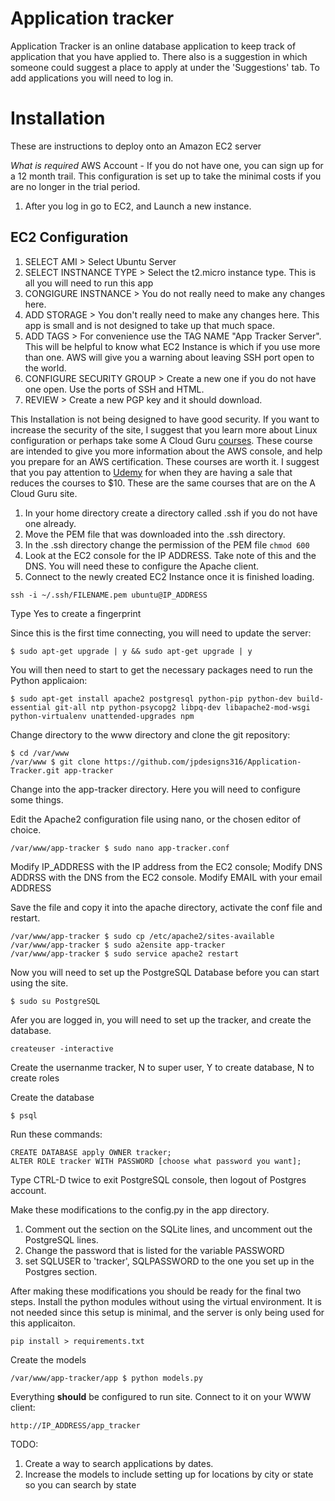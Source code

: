 # Application tracker
Application Tracker is an online database application to keep track of application that
you have applied to. There also is a suggestion in which someone could suggest a place
to apply at under the 'Suggestions' tab. To add applications you will need to log in.

# Installation

These are instructions to deploy onto an Amazon EC2 server

*What is required*
AWS Account - If you do not have one, you can sign up for a 12 month trail. This
configuration is set up to take the minimal costs if you are no longer in the trial
period.

1. After you log in go to EC2, and Launch a new instance.

## EC2 Configuration
1. SELECT AMI > Select Ubuntu Server
2. SELECT INSTNANCE TYPE > Select the t2.micro instance type. This is all you will need to run this app
3. CONGIGURE INSTNANCE > You do not really need to make any changes here.  
4. ADD STORAGE > You don't really need to make any changes here. This app is small and is not designed to take up that much space.
5. ADD TAGS > For convenience use the TAG NAME "App Tracker Server". This will be helpful to know what EC2 Instance is which if you use more than one. AWS will give you a warning about leaving SSH port open to the world.
6. CONFIGURE SECURITY GROUP > Create a new one if you do not have one open. Use the ports of SSH and HTML.
7. REVIEW > Create a new PGP key and it should download.

This Installation is not being designed to have good security. If you want to increase the security of
the site, I suggest that you learn more about Linux configuration or perhaps take some A Cloud Guru [courses](http://acloud.guru). These course are intended to give you more information about the AWS console, and help you prepare for an AWS certification. These courses are worth it. I suggest that you pay attention to [Udemy](http://www.udemy.com/) for when they are having a sale that reduces the courses to $10. These are the same courses that are on the A Cloud Guru site.

1. In your home directory create a directory called .ssh if you do not have one already.
2. Move the PEM file that was downloaded into the .ssh directory.
3. In the .ssh directory change the permission of the PEM file `chmod 600 `
4. Look at the EC2 console for the IP ADDRESS. Take note of this and the DNS. You will need these to configure the Apache client.
5. Connect to the newly created EC2 Instance once it is finished loading.
```
ssh -i ~/.ssh/FILENAME.pem ubuntu@IP_ADDRESS
```
Type Yes to create a fingerprint

Since this is the first time connecting, you will need to update the server:
```
$ sudo apt-get upgrade | y && sudo apt-get upgrade | y
```
You will then need to start to get the necessary packages need to run the Python applicaion:

```
$ sudo apt-get install apache2 postgresql python-pip python-dev build-essential git-all ntp python-psycopg2 libpq-dev libapache2-mod-wsgi python-virtualenv unattended-upgrades npm
```

Change directory to the www directory and clone the git repository:

```
$ cd /var/www
/var/www $ git clone https://github.com/jpdesigns316/Application-Tracker.git app-tracker
```

 Change into the app-tracker directory. Here you will need to configure some things.


Edit the Apache2 configuration file using nano, or the chosen editor of choice.
 ```
 /var/www/app-tracker $ sudo nano app-tracker.conf
 ```

Modify IP_ADDRESS with the IP address from the EC2 console;
Modify DNS ADDRSS with the DNS from the EC2 console.
Modify EMAIL with your email ADDRESS

Save the file and copy it into the apache directory, activate the conf file and restart.
```
/var/www/app-tracker $ sudo cp /etc/apache2/sites-available
/var/www/app-tracker $ sudo a2ensite app-tracker
/var/www/app-tracker $ sudo service apache2 restart
```

Now you will need to set up the PostgreSQL Database before you can start using the site.
```
$ sudo su PostgreSQL
```
Afer you are logged in, you will need to set up the tracker, and create the database.
```
createuser -interactive
```
Create the usernanme tracker, N to super user, Y to create database, N to create roles

Create the database
```
$ psql
```
Run these commands:
```
CREATE DATABASE apply OWNER tracker;
ALTER ROLE tracker WITH PASSWORD [choose what password you want];
```

Type CTRL-D twice to exit PostgreSQL console, then logout of Postgres account.

Make these modifications to the config.py in the app directory.

1. Comment out the section on the SQLite lines, and uncomment out the PostgreSQL lines.
2. Change the password that is listed for the variable PASSWORD
3. set SQLUSER to 'tracker', SQLPASSWORD to the one you set up in the Postgres section.

After making these modifications you should be ready for the final two steps.
Install the python modules without using the virtual environment. It is not needed
since this setup is minimal, and the server is only being used for this applicaiton.
```
pip install > requirements.txt
```
Create the models
```
/var/www/app-tracker/app $ python models.py
```

Everything **should** be configured to run site. Connect to it on your WWW client:
```
http://IP_ADDRESS/app_tracker
```

TODO:
1. Create a way to search applications by dates.
2. Increase the models to include setting up for locations by city or state so you can search by state
